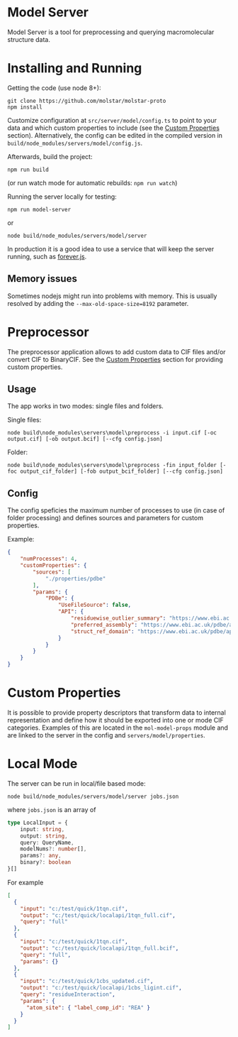 Model Server
============

Model Server is a tool for preprocessing and querying macromolecular structure data.

Installing and Running
=====================

Getting the code (use node 8+):
```
git clone https://github.com/molstar/molstar-proto
npm install
```

Customize configuration at ``src/server/model/config.ts`` to point to your data and which custom properties to include (see the [Custom Properties](#custom-properties) section). Alternatively, the config can be edited in the compiled version in ``build/node_modules/servers/model/config.js``.

Afterwards, build the project:

```
npm run build
```

(or run watch mode for automatic rebuilds: ``npm run watch``)

Running the server locally for testing:
```
npm run model-server
```
or
```
node build/node_modules/servers/model/server
```

In production it is a good idea to use a service that will keep the server running, such as [forever.js](https://github.com/foreverjs/forever).


## Memory issues

Sometimes nodejs might run into problems with memory. This is usually resolved by adding the ``--max-old-space-size=8192`` parameter.

Preprocessor
============

The preprocessor application allows to add custom data to CIF files and/or convert CIF to BinaryCIF. See the [Custom Properties](#custom-properties) section for providing custom properties.

## Usage

The app works in two modes: single files and folders.

Single files:

```
node build\node_modules\servers\model\preprocess -i input.cif [-oc output.cif] [-ob output.bcif] [--cfg config.json]
```

Folder: 
```
node build\node_modules\servers\model\preprocess -fin input_folder [-foc output_cif_folder] [-fob output_bcif_folder] [--cfg config.json]
```

## Config

The config speficies the maximum number of processes to use (in case of folder processing) and defines sources and parameters for custom properties.

Example:
```json
{
    "numProcesses": 4,
    "customProperties": {
        "sources": [
            "./properties/pdbe"
        ],
        "params": {
            "PDBe": {
                "UseFileSource": false,
                "API": {
                    "residuewise_outlier_summary": "https://www.ebi.ac.uk/pdbe/api/validation/residuewise_outlier_summary/entry",
                    "preferred_assembly": "https://www.ebi.ac.uk/pdbe/api/pdb/entry/summary",
                    "struct_ref_domain": "https://www.ebi.ac.uk/pdbe/api/mappings/sequence_domains"
                }
            }
        }
    }
}
```

Custom Properties
=================

It is possible to provide property descriptors that transform data to internal representation and define how it should be exported into one or mode CIF categories. Examples of this are located in the ``mol-model-props`` module and are linked to the server in the config and ``servers/model/properties``.

Local Mode
==========

The server can be run in local/file based mode:

```
node build/node_modules/servers/model/server jobs.json
```

where ``jobs.json`` is an array of 

```ts
type LocalInput = {
    input: string,
    output: string,
    query: QueryName,
    modelNums?: number[],
    params?: any,
    binary?: boolean
}[]
```

For example

```json
[
  {
    "input": "c:/test/quick/1tqn.cif",
    "output": "c:/test/quick/localapi/1tqn_full.cif",
    "query": "full"
  },
  {
    "input": "c:/test/quick/1tqn.cif",
    "output": "c:/test/quick/localapi/1tqn_full.bcif",
    "query": "full",
    "params": {}
  },
  {
    "input": "c:/test/quick/1cbs_updated.cif",
    "output": "c:/test/quick/localapi/1cbs_ligint.cif",
    "query": "residueInteraction",
    "params": {
      "atom_site": { "label_comp_id": "REA" }
    }
  }
]
```